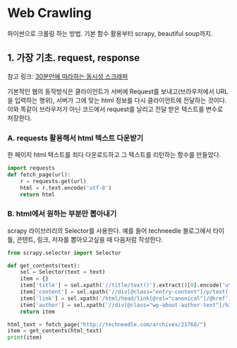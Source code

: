 # Web Crawling

파이썬으로 크롤링 하는 방법. 기본 함수 활용부터 scrapy, beautiful soup까지.

## 1. 가장 기초. request, response

참고 링크: [30분만에 따라하는 동시성 스크래퍼](http://www.slideshare.net/cornchz/pyconkr-2014-30)

기본적인 웹의 동작방식은 클라이언트가 서버에 Request를 보내고(브라우저에서 URL을 입력하는 행위), 서버가 그에 맞는 html 정보를 다시 클라이언트에 전달하는 것이다. 이와 똑같이 브라우저가 아닌 코드에서 request를 날리고 전달 받은 텍스트를 변수로 저장한다.

### A. requests 활용해서 html 텍스트 다운받기
한 페이지 html 텍스트를 죄다 다운로드하고 그 텍스트를 리턴하는 함수를 만들었다.

```python
import requests
def fetch_page(url):
    r = requests.get(url)
    html = r.text.encode('utf-8')
    return html
```

### B. html에서 원하는 부분만 뽑아내기
scrapy 라이브러리의 Selector를 사용한다. 예를 들어 techneedle 블로그에서 타이틀, 콘텐트, 링크, 저자를 뽑아오고싶을 때 다음처럼 작성한다.

```python
from scrapy.selector import Selector

def get_contents(text):
    sel = Selector(text = text)
    item = {}
    item['title'] = sel.xpath('//title/text()').extract()[0].encode('utf-8')
    item['content'] = sel.xpath('//div[@class="entry-content"]/p/text()').extract()[0].encode('utf-8')
    item['link'] = sel.xpath('/html/head/link[@rel="canonical"]/@href').extract()[0].encode('utf-8')
    item['author'] = sel.xpath('//div[@class="wp-about-author-text"]/h3/a/text()').extract()[0].encode('utf-8')
    return item

html_text = fetch_page("http://techneedle.com/archives/21768/")
item = get_contents(html_text)
print(item)
```

